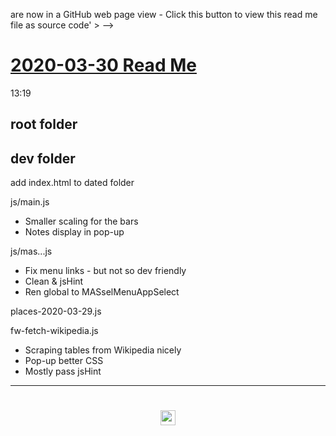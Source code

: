 are now in a GitHub web page view - Click this button to view this read me file as source code' ></div>
-->

# [2020-03-30 Read Me]( #README.md )

13:19

## root folder



## dev folder


add index.html to dated folder

js/main.js

* Smaller scaling for the bars
* Notes display in pop-up


js/mas...js

* Fix menu links - but not so dev friendly
* Clean & jsHint
* Ren global to MASselMenuAppSelect

places-2020-03-29.js


fw-fetch-wikipedia.js

* Scraping tables from Wikipedia nicely
* Pop-up better CSS
* Mostly pass jsHint


***

# <center title="hello!" ><a href=javascript:window.scrollTo(0,0); style=text-decoration:none; > <img src="../../assets/spider.ico" height=24 > </a></center>